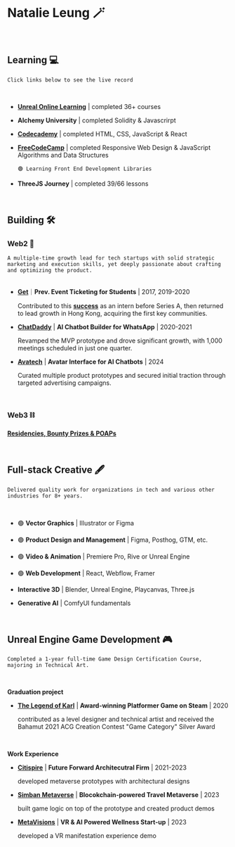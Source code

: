 # Natalie Leung 🪄
<br>


## Learning 💻
````Click links below to see the live record````

<br>

- <a href="https://forums.unrealengine.com/u/natalielpy/badges">**Unreal Online Learning**</a> | completed 36+ courses

- **Alchemy University** | completed Solidity & Javascrirpt

- <a href="https://www.codecademy.com/profiles/natal6ie">**Codecademy**</a> | completed HTML, CSS, JavaScript & React

- <a href="https://www.freecodecamp.org/fcc43f4ad7c-ca46-4a6e-a883-f165bef3f0b8">**FreeCodeCamp**</a> | completed Responsive Web Design & JavaScript Algorithms and Data Structures

  ````🟢 Learning Front End Development Libraries````

- **ThreeJS Journey** | completed 39/66 lessons

<br>

## Building 🛠️

### Web2 🤖
````A multiple-time growth lead for tech startups with solid strategic marketing and execution skills, yet deeply passionate about crafting and optimizing the product.````
<br>
<br>

- <a href="https://www.useget.com/">**Get**</a>｜**Prev. Event Ticketing for Students** | 2017, 2019-2020

  Contributed to this <a href="https://www.techinasia.com/talk/how-app-dominated-hong-kong-universities-1-month">**success**</a> as an intern before Series A, then returned to lead growth in Hong Kong, acquiring the first key communities.
  
- <a href="https://www.chatdaddy.tech/">**ChatDaddy**</a>  | **AI Chatbot Builder for WhatsApp** | 2020-2021

  Revamped the MVP prototype and drove significant growth, with 1,000 meetings scheduled in just one quarter.
- <a href="https://editor.avatech.ai/ai-mascot">**Avatech**</a> | **Avatar Interface for AI Chatbots** | 2024

  Curated multiple product prototypes and secured initial traction through targeted advertising campaigns.
<br>

### Web3 ⛓️
<a href="https://link3.to/natalie">**Residencies, Bounty Prizes & POAPs**</a>

<br>


## Full-stack Creative 🖋️
````Delivered quality work for organizations in tech and various other industries for 8+ years. ````

<br>

- 🟢 **Vector Graphics** | Illustrator or Figma  
- 🟢 **Product Design and Management** | Figma, Posthog, GTM, etc.
- 🟢 **Video & Animation** | Premiere Pro, Rive or Unreal Engine
- 🟢 **Web Development** | React, Webflow, Framer

- **Interactive 3D** | Blender, Unreal Engine, Playcanvas, Three.js
- **Generative AI** | ComfyUI fundamentals 

<br>

## Unreal Engine Game Development 🎮
````Completed a 1-year full-time Game Design Certification Course, majoring in Technical Art. ````

<br>

**Graduation project**
- <a href="https://store.steampowered.com/app/1528860/The_Legend_of_Karl/">**The Legend of Karl**</a> | **Award-winning Platformer Game on Steam** | 2020

  contributed as a level designer and technical artist and received the Bahamut 2021 ACG Creation Contest "Game Category" Silver Award
  
<br>
  
**Work Experience**
- <a href="https://www.citispire.com/">**Citispire**</a> | **Future Forward Architecutral Firm** | 2021-2023

  developed metaverse prototypes with architectural designs
- <a href="https://www.youtube.com/@simbanmetaverse">**Simban Metaverse**</a> | **Blocokchain-powered Travel Metaverse** | 2023

  built game logic on top of the prototype and created product demos
- <a href="https://tec.hku.hk/startups-directory/">**MetaVisions**</a> | **VR & AI Powered Wellness Start-up** | 2023

  developed a VR manifestation experience demo

  <br>



